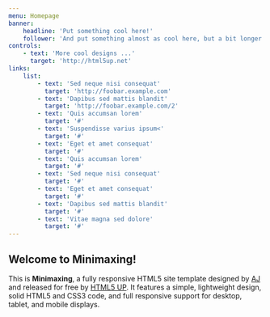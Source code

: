 ```yaml
---
menu: Homepage
banner:
    headline: 'Put something cool here!'
    follower: 'And put something almost as cool here, but a bit longer ...'
controls:
    - text: 'More cool designs ...'
      target: 'http://html5up.net'
links:
    list:
        - text: 'Sed neque nisi consequat'
          target: 'http://foobar.example.com'
        - text: 'Dapibus sed mattis blandit'
          target: 'http://foobar.example.com/2'
        - text: 'Quis accumsan lorem'
          target: '#'
        - text: 'Suspendisse varius ipsum<'
          target: '#'
        - text: 'Eget et amet consequat'
          target: '#'
        - text: 'Quis accumsan lorem'
          target: '#'
        - text: 'Sed neque nisi consequat'
          target: '#'
        - text: 'Eget et amet consequat'
          target: '#'
        - text: 'Dapibus sed mattis blandit'
          target: '#'
        - text: 'Vitae magna sed dolore'
          target: '#'
---
```


## Welcome to Minimaxing!

This is **Minimaxing**, a fully responsive HTML5 site template designed by [AJ](http://twitter.com/ajlkn) and released for free by [HTML5 UP](http://html5up.net). It features a simple, lightweight design, solid HTML5 and CSS3 code, and full responsive support for desktop, tablet, and mobile displays.
